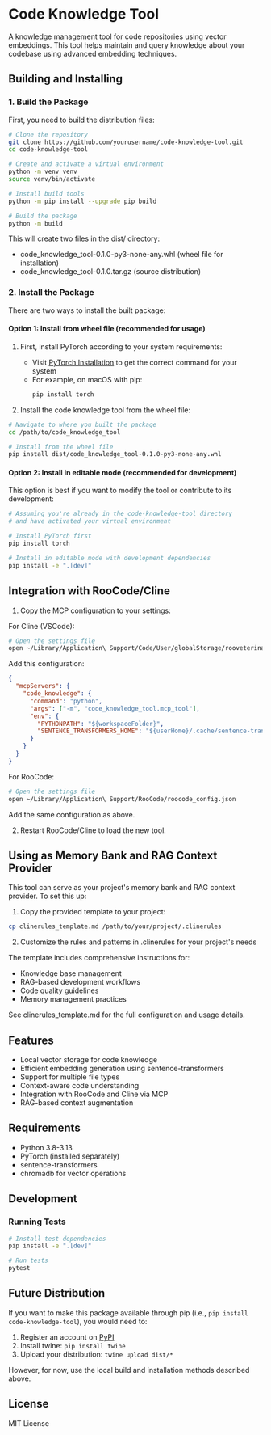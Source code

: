 # Code Knowledge Tool

A knowledge management tool for code repositories using vector embeddings. This tool helps maintain and query knowledge about your codebase using advanced embedding techniques.

## Building and Installing

### 1. Build the Package

First, you need to build the distribution files:

```bash
# Clone the repository
git clone https://github.com/yourusername/code-knowledge-tool.git
cd code-knowledge-tool

# Create and activate a virtual environment
python -m venv venv
source venv/bin/activate

# Install build tools
python -m pip install --upgrade pip build

# Build the package
python -m build
```

This will create two files in the dist/ directory:
- code_knowledge_tool-0.1.0-py3-none-any.whl (wheel file for installation)
- code_knowledge_tool-0.1.0.tar.gz (source distribution)

### 2. Install the Package

There are two ways to install the built package:

#### Option 1: Install from wheel file (recommended for usage)

1. First, install PyTorch according to your system requirements:
   - Visit [PyTorch Installation](https://pytorch.org/get-started/locally/) to get the correct command for your system
   - For example, on macOS with pip:
     ```bash
     pip install torch
     ```

2. Install the code knowledge tool from the wheel file:
```bash
# Navigate to where you built the package
cd /path/to/code_knowledge_tool

# Install from the wheel file
pip install dist/code_knowledge_tool-0.1.0-py3-none-any.whl
```

#### Option 2: Install in editable mode (recommended for development)

This option is best if you want to modify the tool or contribute to its development:

```bash
# Assuming you're already in the code-knowledge-tool directory
# and have activated your virtual environment

# Install PyTorch first
pip install torch

# Install in editable mode with development dependencies
pip install -e ".[dev]"
```

## Integration with RooCode/Cline

1. Copy the MCP configuration to your settings:

For Cline (VSCode):
```bash
# Open the settings file
open ~/Library/Application\ Support/Code/User/globalStorage/rooveterinaryinc.roo-cline/settings/cline_mcp_settings.json
```

Add this configuration:
```json
{
  "mcpServers": {
    "code_knowledge": {
      "command": "python",
      "args": ["-m", "code_knowledge_tool.mcp_tool"],
      "env": {
        "PYTHONPATH": "${workspaceFolder}",
        "SENTENCE_TRANSFORMERS_HOME": "${userHome}/.cache/sentence-transformers"
      }
    }
  }
}
```

For RooCode:
```bash
# Open the settings file
open ~/Library/Application\ Support/RooCode/roocode_config.json
```
Add the same configuration as above.

2. Restart RooCode/Cline to load the new tool.

## Using as Memory Bank and RAG Context Provider

This tool can serve as your project's memory bank and RAG context provider. To set this up:

1. Copy the provided template to your project:
```bash
cp clinerules_template.md /path/to/your/project/.clinerules
```

2. Customize the rules and patterns in .clinerules for your project's needs

The template includes comprehensive instructions for:
- Knowledge base management
- RAG-based development workflows
- Code quality guidelines
- Memory management practices

See clinerules_template.md for the full configuration and usage details.

## Features

- Local vector storage for code knowledge
- Efficient embedding generation using sentence-transformers
- Support for multiple file types
- Context-aware code understanding
- Integration with RooCode and Cline via MCP
- RAG-based context augmentation

## Requirements

- Python 3.8-3.13
- PyTorch (installed separately)
- sentence-transformers
- chromadb for vector operations

## Development

### Running Tests

```bash
# Install test dependencies
pip install -e ".[dev]"

# Run tests
pytest
```

## Future Distribution

If you want to make this package available through pip (i.e., `pip install code-knowledge-tool`), you would need to:
1. Register an account on [PyPI](https://pypi.org)
2. Install twine: `pip install twine`
3. Upload your distribution: `twine upload dist/*`

However, for now, use the local build and installation methods described above.

## License

MIT License